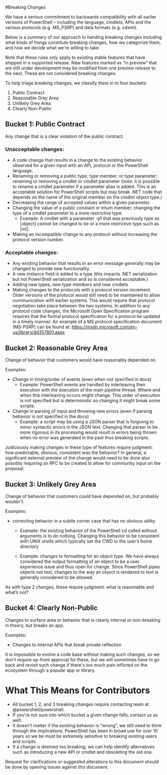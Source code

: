 #Breaking Changes

We have a serious commitment to backwards compatibility with all earlier versions of PowerShell – including the language, cmdlets, APIs and the various protocols (e.g. MS_PSRP) and data formats (e.g. cdxml).

Below is a summary of our approach to handing breaking changes including what kinds of things constitute breaking changes, how we categorize them, and how we decide what we're willing to take.

Note that these rules only apply to existing stable features that have shipped in a supported release. New features marked as “in preview” that are still under development may be modified from one preview release to the next. These are not considered breaking changes.

To help triage breaking changes, we classify them in to four buckets:

1. Public Contract
2. Reasonable Grey Area
3. Unlikely Grey Area
4. Clearly Non-Public

## Bucket 1: Public Contract

Any change that is a clear violation of the public contract.

### Unacceptable changes:

+ A code change that results in a change to the existing behavior observed for a given input with an API, protocol or the PowerShell language.
+	Renaming or removing a public type, type member, or type parameter; renaming or removing a cmdlet or cmdlet parameter (note: it is possible to rename a cmdlet parameter if a parameter alias is added. This is an acceptable solution for PowerShell scripts but may break .NET code that depends on the name of the original member on the cmdlet object type.)
+	Decreasing the range of accepted values within a given parameter.
+	Changing the value of a public constant or enum member; changing the type of a cmdlet parameter to a more restrictive type.
    + Example: A cmdlet with a parameter -p1 that was previously type as [object] cannot be changed to be or a more restrictive type such as [int].
+	Making an incompatible change to any protocol without increasing the protocol version number.

### Acceptable changes:

+	Any existing behavior that results in an error message generally may be changed to provide new functionality.
+	A new instance field is added to a type (this impacts .NET serialization but not PowerShell serialization and so is considered acceptable.)
+	Adding new types, new type members and new cmdlets
+	Making changes to the protocols with a protocol version increment. Older versions of the protocol would still need to be maintained to allow communication with earlier systems. This would require that protocol negotiation take place between the two systems. In addition to any protocol code changes, the Microsoft Open Specification program requires that the formal protocol specification for a protocol be updated in a timely manner.  An example of a MS protocol specification document (MS-PSRP) can be found at: https://msdn.microsoft.com/en-us/library/dd357801.aspx

## Bucket 2: Reasonable Grey Area

Change of behavior that customers would have reasonably depended on.

Examples:

+	Change in timing/order of events (even when not specified in docs)
    + Example: PowerShell events are handled by interleaving their execution with the execution of the main pipeline thread. Where and when this interleaving occurs might change. This order of execution is not specified but is deterministic so changing it might break some scripts.
+	Change in parsing of input and throwing new errors (even if parsing behavior is not specified in the docs)
    + Example: a script may be using a JSON parser that is forgiving to minor syntactic errors in the JSON text. Changing that parser to be more rigorous in its processing would result in errors being thrown when no error was generated in the past thus breaking scripts.

Judiciously making changes in these type of features require judgment: how predictable, obvious, consistent was the behavior? In general, a significant external preview of the change would need to be done also possibly requiring an RFC to be created to allow for community input on the proposal.

## Bucket 3: Unlikely Grey Area

Change of behavior that customers could have depended on, but probably wouldn't.

Examples:

+ correcting behavior in a subtle corner case that has no obvious utility. 

    + Example: the existing behavior of the PowerShell cd called without arguments is to do nothing. Changing this behavior to be consistent with UNIX shells which typically set the CWD to the user’s home directory

    + Example: changes to formatting for an object type. We have always considered the output formatting of an object to be a user experience issue and thus open for change. Since PowerShell pipes objects not text, changes to the way an object is rendered to text is generally considered to be allowed.

As with type 2 changes, these require judgment: what is reasonable and what’s not?

## Bucket 4: Clearly Non-Public

Changes to surface area or behavior that is clearly internal or non-breaking in theory, but breaks an app.

Examples:

+ Changes to internal APIs that break private reflection

It is impossible to evolve a code base without making such changes, so we don't require up-front approval for these, but we will sometimes have to go back and revisit such change if there's too much pain inflicted on the ecosystem through a popular app or library.

# What This Means for Contributors

+ All bucket 1, 2, and 3 breaking changes require contacting team at @powershell/powershell.
+ If you're not sure into which bucket a given change falls, contact us as well.
+ It doesn't matter if the existing behavior is "wrong", we still need to think through the implications. PowerShell has been in broad use for over 10 years so we be must be extremely sensitive to breaking existing users and scripts.
+	If a change is deemed too breaking, we can help identify alternatives such as introducing a new API or cmdlet and obsoleting the old one.

Request for clarifications or suggested alterations to this document should be done by opening issues against this document.

